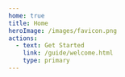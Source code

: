 ```yaml
---
home: true
title: Home
heroImage: /images/favicon.png
actions:
  - text: Get Started
    link: /guide/welcome.html
    type: primary
---
```

